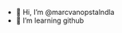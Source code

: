 - 👋 Hi, I’m @marcvanopstalndla
- 🌱 I’m learning github
<!---
- 💞️ I’m looking to collaborate on ...
- 📫 How to reach me ...


marcvanopstalndla/marcvanopstalndla is a ✨ special ✨ repository because its `README.md` (this file) appears on your GitHub profile.
You can click the Preview link to take a look at your changes.
--->
